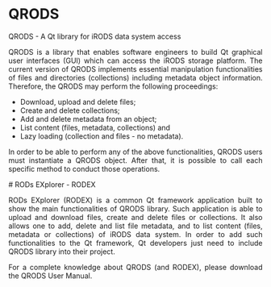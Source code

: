 # QRODS
QRODS -  A Qt library for iRODS data system access

<p align="justify">QRODS is a library that enables software engineers to build Qt graphical user interfaces (GUI) which can access
the iRODS storage platform. The current version of QRODS implements essential manipulation functionalities
of files and directories (collections) including metadata object information. Therefore, the QRODS may perform
the following proceedings: </p>

<ul>
<li>Download, upload and delete files;</li>
<li>Create and delete collections;</li>
<li>Add and delete metadata from an object;</li>
<li>List content (files, metadata, collections) and</li>
<li>Lazy loading (collection and files - no metadata).</li>
</ul>

<p align="justify">
In order to be able to perform any of the above functionalities, QRODS users must instantiate a QRODS
object. After that, it is possible to call each specific method to conduct those operations.
</p>
# RODs EXplorer - RODEX

<p align="justify">
RODs EXplorer (RODEX) is a common Qt framework application built to show the main functionalities of QRODS library.
Such application is able to upload and download files, create and delete files or collections. It
also allows one to add, delete and list file metadata, and to list content (files, metadata or collections) of iRODS
data system. In order to add such functionalities to the Qt framework, Qt developers just need to include QRODS
library into their project.
</p>
<p align="justify">
For a complete knowledge about QRODS (and RODEX), please download the QRODS User Manual.
</p>
